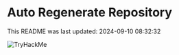 # Auto Regenerate Repository

This README was last updated: 2024-09-10 08:32:32

 ![TryHackMe](https://tryhackme.com/badge/533634)